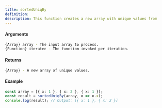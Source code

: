 ```yaml
---
title: sortedUniqBy
definition: 
description: This function creates a new array with unique values from the input `array`,
---
```



#### Arguments


```bash
{Array} array - The input array to process.
{Function} iteratee - The function invoked per iteration.
```


#### Returns


```bash
{Array} - A new array of unique values.
```


#### Example


```ts
const array = [{ x: 1 }, { x: 2 }, { x: 1 }];
const result = sortedUniqBy(array, o => o.x);
console.log(result); // Output: [{ x: 1 }, { x: 2 }]
```